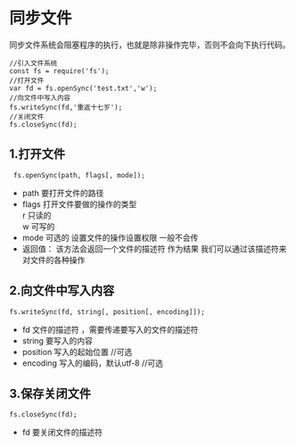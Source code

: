 # 同步文件
同步文件系统会阻塞程序的执行，也就是除非操作完毕，否则不会向下执行代码。
```
//引入文件系统
const fs = require('fs');
//打开文件
var fd = fs.openSync('test.txt','w');
//向文件中写入内容
fs.writeSync(fd,'重返十七岁');
//关闭文件
fs.closeSync(fd);

```
## 1.打开文件
```
 fs.openSync(path, flags[, mode]);

```
- path 要打开文件的路径
- flags 打开文件要做的操作的类型  
    r 只读的  
    w 可写的
- mode 可选的 设置文件的操作设置权限 一般不会传
- 返回值：
    该方法会返回一个文件的描述符 作为结果 我们可以通过该描述符来对文件的各种操作
## 2.向文件中写入内容
```
fs.writeSync(fd, string[, position[, encoding]]);  

```
- fd 文件的描述符 ，需要传递要写入的文件的描述符
- string 要写入的内容
- position 写入的起始位置 //可选
- encoding 写入的编码，默认utf-8 //可选
## 3.保存关闭文件
```
fs.closeSync(fd);

```
- fd 要关闭文件的描述符
